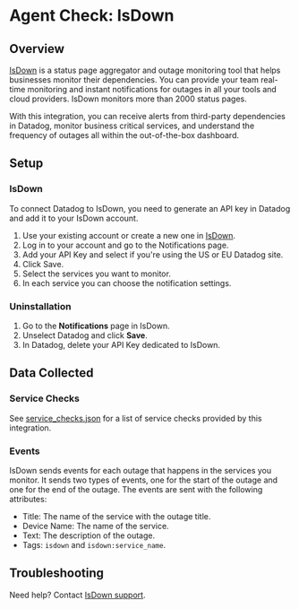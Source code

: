 # Agent Check: IsDown

## Overview

[IsDown][1] is a status page aggregator and outage monitoring tool that helps businesses monitor their dependencies. You can provide your team real-time monitoring and instant notifications for outages in all your tools and cloud providers. IsDown monitors more than 2000 status pages.

With this integration, you can receive alerts from third-party dependencies in Datadog, monitor business critical services, and understand the frequency of outages all within the out-of-the-box dashboard.

## Setup

### IsDown

To connect Datadog to IsDown, you need to generate an API key in Datadog and add it to your IsDown account.

1. Use your existing account or create a new one in [IsDown][1].
2. Log in to your account and go to the Notifications page.
3. Add your API Key and select if you're using the US or EU Datadog site.
4. Click Save.
5. Select the services you want to monitor.
6. In each service you can choose the notification settings.


### Uninstallation

1. Go to the **Notifications** page in IsDown.
2. Unselect Datadog and click **Save**.
3. In Datadog, delete your API Key dedicated to IsDown.


## Data Collected

### Service Checks

See [service_checks.json][3] for a list of service checks provided by this integration.

### Events

IsDown sends events for each outage that happens in the services you monitor. It sends two types of events, one for the start of the outage and one for the end of the outage. The events are sent with the following attributes:
- Title: The name of the service with the outage title.
- Device Name: The name of the service.
- Text: The description of the outage.
- Tags: `isdown` and `isdown:service_name`.

## Troubleshooting

Need help? Contact [IsDown support][2].

[1]: https://isdown.app
[2]: mailto:support@isdown.app
[3]: assets/service_checks.json

